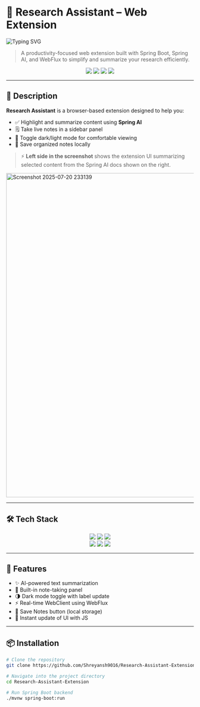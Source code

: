 # 🧠 Research Assistant – Web Extension

![Typing SVG](https://readme-typing-svg.herokuapp.com?font=Fira+Code&weight=600&size=45&duration=4000&pause=1000&color=FFFFFF&background=000000&center=true&vCenter=true&width=800&height=100&lines=RESEARCH+ASSISTANT)

> A productivity-focused web extension built with Spring Boot, Spring AI, and WebFlux to simplify and summarize your research efficiently.

<p align="center">
  <img src="https://img.shields.io/github/stars/Shreyansh9016/Research-Assistant-Extension?style=for-the-badge&logo=github&logoColor=white&color=black&labelColor=black" />
  <img src="https://img.shields.io/github/forks/Shreyansh9016/Research-Assistant-Extension?style=for-the-badge&logo=github&logoColor=white&color=black&labelColor=black" />
  <img src="https://img.shields.io/github/issues/Shreyansh9016/Research-Assistant-Extension?style=for-the-badge&logo=github&logoColor=white&color=black&labelColor=black" />
  <img src="https://img.shields.io/github/license/Shreyansh9016/Research-Assistant-Extension?style=for-the-badge&logo=github&logoColor=white&color=black&labelColor=black" />
</p>

---

## 📝 Description

**Research Assistant** is a browser-based extension designed to help you:

- ✅ Highlight and summarize content using **Spring AI**
- 🗒️ Take live notes in a sidebar panel
- 🌙 Toggle dark/light mode for comfortable viewing
- 📄 Save organized notes locally

> ⚡ **Left side in the screenshot** shows the extension UI summarizing selected content from the Spring AI docs shown on the right.
> 
<img width="1919" height="868" alt="Screenshot 2025-07-20 233139" src="https://github.com/user-attachments/assets/650a7c53-f4a9-4197-8411-0465a317a9b5" />

---

## 🛠️ Tech Stack

<p align="center">
  <img src="https://img.shields.io/badge/Spring_Boot-6DB33F?style=for-the-badge&logo=springboot&logoColor=white" />
  <img src="https://img.shields.io/badge/Spring_AI-6DB33F?style=for-the-badge&logo=spring&logoColor=white" />
  <img src="https://img.shields.io/badge/Spring_WebFlux-6DB33F?style=for-the-badge&logo=spring&logoColor=white" />
  <br/>
  <img src="https://img.shields.io/badge/HTML5-E34F26?style=for-the-badge&logo=html5&logoColor=white" />
  <img src="https://img.shields.io/badge/CSS3-1572B6?style=for-the-badge&logo=css3&logoColor=white" />
  <img src="https://img.shields.io/badge/JavaScript-F7DF1E?style=for-the-badge&logo=javascript&logoColor=black" />
</p>

---

## 🚀 Features

- ✨ AI-powered text summarization
- 📝 Built-in note-taking panel
- 🌗 Dark mode toggle with label update
- ⚡ Real-time WebClient using WebFlux
- 💾 Save Notes button (local storage)
- 🔄 Instant update of UI with JS

---

## 📦 Installation

```bash
# Clone the repository
git clone https://github.com/Shreyansh9016/Research-Assistant-Extension.git

# Navigate into the project directory
cd Research-Assistant-Extension

# Run Spring Boot backend
./mvnw spring-boot:run
